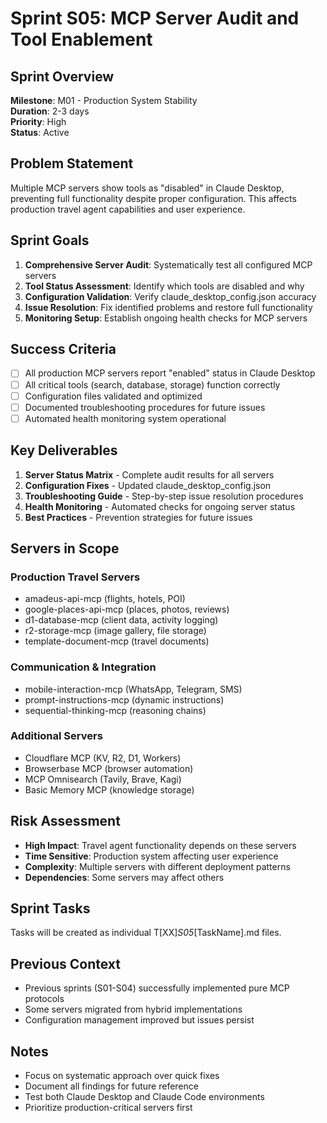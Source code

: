 # Sprint S05: MCP Server Audit and Tool Enablement

## Sprint Overview
**Milestone**: M01 - Production System Stability  
**Duration**: 2-3 days  
**Priority**: High  
**Status**: Active  

## Problem Statement
Multiple MCP servers show tools as "disabled" in Claude Desktop, preventing full functionality despite proper configuration. This affects production travel agent capabilities and user experience.

## Sprint Goals
1. **Comprehensive Server Audit**: Systematically test all configured MCP servers
2. **Tool Status Assessment**: Identify which tools are disabled and why
3. **Configuration Validation**: Verify claude_desktop_config.json accuracy
4. **Issue Resolution**: Fix identified problems and restore full functionality
5. **Monitoring Setup**: Establish ongoing health checks for MCP servers

## Success Criteria
- [ ] All production MCP servers report "enabled" status in Claude Desktop
- [ ] All critical tools (search, database, storage) function correctly
- [ ] Configuration files validated and optimized
- [ ] Documented troubleshooting procedures for future issues
- [ ] Automated health monitoring system operational

## Key Deliverables
1. **Server Status Matrix** - Complete audit results for all servers
2. **Configuration Fixes** - Updated claude_desktop_config.json
3. **Troubleshooting Guide** - Step-by-step issue resolution procedures
4. **Health Monitoring** - Automated checks for ongoing server status
5. **Best Practices** - Prevention strategies for future issues

## Servers in Scope
### Production Travel Servers
- amadeus-api-mcp (flights, hotels, POI)
- google-places-api-mcp (places, photos, reviews)
- d1-database-mcp (client data, activity logging)
- r2-storage-mcp (image gallery, file storage)
- template-document-mcp (travel documents)

### Communication & Integration
- mobile-interaction-mcp (WhatsApp, Telegram, SMS)
- prompt-instructions-mcp (dynamic instructions)
- sequential-thinking-mcp (reasoning chains)

### Additional Servers
- Cloudflare MCP (KV, R2, D1, Workers)
- Browserbase MCP (browser automation)
- MCP Omnisearch (Tavily, Brave, Kagi)
- Basic Memory MCP (knowledge storage)

## Risk Assessment
- **High Impact**: Travel agent functionality depends on these servers
- **Time Sensitive**: Production system affecting user experience
- **Complexity**: Multiple servers with different deployment patterns
- **Dependencies**: Some servers may affect others

## Sprint Tasks
Tasks will be created as individual T[XX]_S05_[TaskName].md files.

## Previous Context
- Previous sprints (S01-S04) successfully implemented pure MCP protocols
- Some servers migrated from hybrid implementations
- Configuration management improved but issues persist

## Notes
- Focus on systematic approach over quick fixes
- Document all findings for future reference
- Test both Claude Desktop and Claude Code environments
- Prioritize production-critical servers first